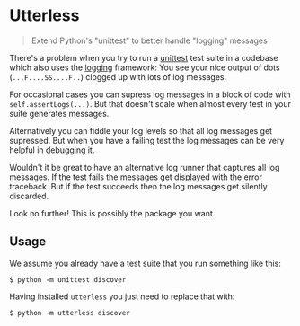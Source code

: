 
Utterless
=========

> Extend Python's "unittest" to better handle "logging" messages

There's a problem when you try to run a
[unittest](https://docs.python.org/3/library/unittest.html)
test suite in a codebase which also uses the
[logging](https://docs.python.org/3/library/logging.html)
framework:
You see your nice output of dots (`...F....SS....F..`)
clogged up with lots of log messages.

For occasional cases you can supress log messages in a block
of code with `self.assertLogs(...)`.
But that doesn't scale when almost every test in your suite
generates messages.

Alternatively you can fiddle your log levels so that all log
messages get supressed.
But when you have a failing test the log messages can be
very helpful in debugging it.

Wouldn't it be great to have an alternative log runner that
captures all log messages.
If the test fails the messages get displayed with the error traceback.
But if the test succeeds then the log messages get silently discarded.

Look no further!
This is possibly the package you want.

Usage
-----

We assume you already have a test suite that you run something like this:

    $ python -m unittest discover

Having installed `utterless` you just need to replace that with:

    $ python -m utterless discover

